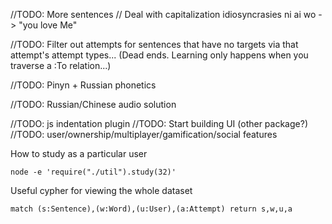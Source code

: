 

//TODO: More sentences
//  Deal with capitalization idiosyncrasies
    ni ai wo -> "you love Me"

//TODO: Filter out attempts for sentences that have no targets via that attempt's attempt types... (Dead ends.  Learning only happens when you traverse a :To relation...)

//TODO: Pinyn + Russian phonetics

//TODO: Russian/Chinese audio solution 

//TODO: js indentation plugin
//TODO: Start building UI (other package?)
//TODO: user/ownership/multiplayer/gamification/social features

How to study as a particular user

```
node -e 'require("./util").study(32)'
```

Useful cypher for viewing the whole dataset

```
match (s:Sentence),(w:Word),(u:User),(a:Attempt) return s,w,u,a
```
